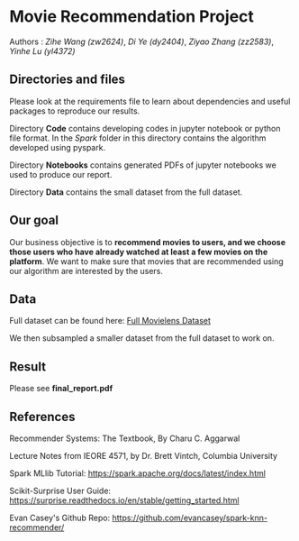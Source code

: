 # Movie Recommendation Project

Authors : _Zihe Wang (zw2624)_, _Di Ye (dy2404)_, 
          _Ziyao Zhang (zz2583)_, _Yinhe Lu (yl4372)_

## Directories and files

Please look at the requirements file to learn about dependencies and useful packages to reproduce our results.

Directory __Code__ contains developing codes in jupyter notebook or python file format. In the _Spark_ folder in this directory contains the algorithm developed using pyspark.

Directory __Notebooks__ contains generated PDFs of jupyter notebooks we used to produce our report.

Directory __Data__ contains the small dataset from the full dataset.

## Our goal

Our business objective is to **recommend movies to users, and we choose those users who have already watched at least a few movies on the platform**. We want to make sure that movies that are recommended using our algorithm are interested by the users. 

## Data

Full dataset can be found here: [Full Movielens Dataset](https://grouplens.org/datasets/movielens/ )

We then subsampled a smaller dataset from the full dataset to work on. 

## Result

Please see __final_report.pdf__

## References

Recommender Systems: The Textbook, By Charu C. Aggarwal

Lecture Notes from IEORE 4571, by Dr. Brett Vintch, Columbia University

Spark MLlib Tutorial: https://spark.apache.org/docs/latest/index.html

Scikit-Surprise User Guide: https://surprise.readthedocs.io/en/stable/getting_started.html

Evan Casey's Github Repo: https://github.com/evancasey/spark-knn-recommender/
